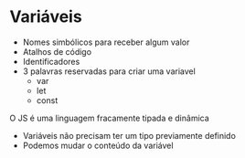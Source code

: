 # Variáveis

* Nomes simbólicos para receber algum valor 
* Atalhos de código 
* Identificadores 
* 3 palavras reservadas para criar uma variavel 
  * var
  * let
  * const

O JS é uma linguagem fracamente tipada e dinâmica
- Variáveis não precisam ter um tipo previamente definido 
- Podemos mudar o conteúdo da variável